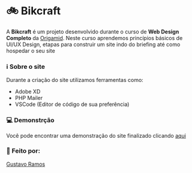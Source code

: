 # 🚲 Bikcraft #

A **Bikcraft** é um projeto desenvolvido durante o curso de **Web Design Completo** da [Origamid](https://origamid.com). Neste curso aprendemos princípios básicos de UI/UX Design, etapas para construir um site indo do briefing até como hospedar o seu site

### ℹ️ Sobre o site ###

Durante a criação do site utilizamos ferramentas como:

* Adobe XD 
* PHP Mailer
* VSCode (Editor de código de sua preferência)

### 💻 Demonstrção ###

Você pode encontrar uma demonstração do site finalizado clicando [aqui](https://gustavohnramos.github.io/bikcraft/)

### 🧑 Feito por: ###

[Gustavo Ramos](https://github.com/GustavoHNRamos)